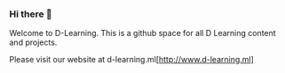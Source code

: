 ### Hi there 👋

Welcome to D-Learning. This is a github space for all D Learning content and projects.

Please visit our website at d-learning.ml[http://www.d-learning.ml]

<!--
**dlearningplt/dlearningplt** is a ✨ _special_ ✨ repository because its `README.md` (this file) appears on your GitHub profile.

Here are some ideas to get you started:

- 🔭 I’m currently working on ...
- 🌱 I’m currently learning ...
- 👯 I’m looking to collaborate on ...
- 🤔 I’m looking for help with ...
- 💬 Ask me about ...
- 📫 How to reach me: ...
- 😄 Pronouns: ...
- ⚡ Fun fact: ...
-->
